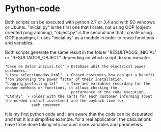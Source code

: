 # Python-code
 
Both scripts can be executed with python 2.7 or 3.4 and with SO windows or Ubuntu.
"inicial.py" is the first one that I crate, not using OOP (object-oriented programming), "object.py" is the second one that I create using OOP paradigm, it uses "inicial.py" as a module in order to reuse functions and variables. 

Both scripts generate the same result in the folder "RESULTADOS_INICIAL" or "RESULTADOS_OBJECT" depending on which script do you execute:

    "base de datos inicial.txt" > Database whit the electrical power customers.
    "Lista seleccionados.html"  > Chosen costumers how can get a benefit from improving the power factor of their installation. 
    "Logging_profailing.txt"    > Time and variables recording for the chosen methods or functions, it allows checking the
                                  performance of the code execution. 
    "CARTAS"  > Folder with the carts for each customer informing about the needed initial investment and the payback time for 
                each customer.



It is my first python code and I am aware that the code can be depurated and that It is a simplified example. for a real application, the calculations have to be done taking into account more variables and parameters.








